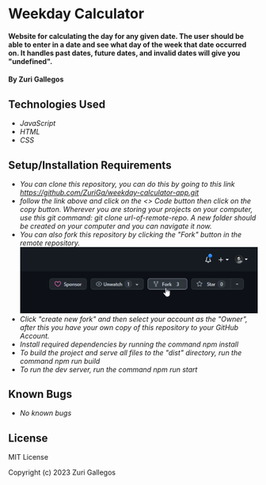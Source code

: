 # Weekday Calculator

#### Website for calculating the day for any given date. The user should be able to enter in a date and see what day of the week that date occurred on. It handles past dates, future dates, and invalid dates will give you "undefined".

#### By Zuri Gallegos

## Technologies Used

* _JavaScript_
* _HTML_
* _CSS_


## Setup/Installation Requirements

* _You can clone this repository, you can do this by going to this link https://github.com/ZuriGa/weekday-calculator-app.git_
* _follow the link above and click on the <> Code button then click on the copy button. Wherever you are storing your projects on your computer, use this git command: git clone url-of-remote-repo. A new folder should be created on your computer and you can navigate it now._
* _You can also fork this repository by clicking the "Fork" button in the remote repository._
![My_Image](/src/assets/images/fork.jpeg)
* _Click "create new fork" and then select your account as the "Owner", after this you have your own copy of this repository to your GitHub Account._
* _Install required dependencies by running the command npm install_
* _To build the project and serve all files to the "dist" directory, run the command npm run build_
* _To run the dev server, run the command npm run start_

## Known Bugs

* _No known bugs_


## License
MIT License

Copyright (c) 2023 Zuri Gallegos